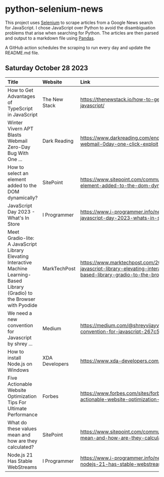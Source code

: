 # python-selenium-news

This project uses [Selenium](https://www.seleniumhq.org/) to scrape articles from a Google News search for JavaScript.
I chose JavaScript over Python to avoid the disambiguation problems that arise when searching for Python.
The articles are then parsed and output to a markdown file using [Pandas](https://pandas.pydata.org/).

A GitHub action schedules the scraping to run every day and update the README.md file.

## Saturday October 28 2023


| Title                                                                                                                            | Website        | Link                                                                                                                                                                   |
|:---------------------------------------------------------------------------------------------------------------------------------|:---------------|:-----------------------------------------------------------------------------------------------------------------------------------------------------------------------|
| How to Get Advantages of TypeScript in JavaScript                                                                                | The New Stack  | https://thenewstack.io/how-to-get-advantages-of-typescript-in-javascript/                                                                                              |
| Winter Vivern APT Blasts Webmail Zero-Day Bug With One ...                                                                       | Dark Reading   | https://www.darkreading.com/endpoint/winter-vivern-blasts-webmail-0day-one-click-exploit                                                                               |
| How to select an element added to the DOM dynamically?                                                                           | SitePoint      | https://www.sitepoint.com/community/t/how-to-select-an-element-added-to-the-dom-dynamically/430203                                                                     |
| JavaScript Day 2023 - What's In Store                                                                                            | I Programmer   | https://www.i-programmer.info/news/167-javascript/16713-javascript-day-2023-whats-in-store.html                                                                        |
| Meet Gradio-lite: A JavaScript Library Elevating Interactive Machine Learning-Based Library (Gradio) to the Browser with Pyodide | MarkTechPost   | https://www.marktechpost.com/2023/10/26/meet-gradio-lite-a-javascript-library-elevating-interactive-machine-learning-based-library-gradio-to-the-browser-with-pyodide/ |
| We need a new convention for Javascript  by shrey ...                                                                            | Medium         | https://medium.com/@shreyvijayvargiya26/we-need-a-new-convention-for-javascript-267c54eda495                                                                           |
| How to install Node.js on Windows                                                                                                | XDA Developers | https://www.xda-developers.com/how-install-nodejs-windows/                                                                                                             |
| Five Actionable Website Optimization Tips For Ultimate Performance                                                               | Forbes         | https://www.forbes.com/sites/forbestechcouncil/2023/10/26/five-actionable-website-optimization-tips-for-ultimate-performance/                                          |
| What do these values mean and how are they calculated?                                                                           | SitePoint      | https://www.sitepoint.com/community/t/what-do-these-values-mean-and-how-are-they-calculated/429992                                                                     |
| Node.js 21 Has Stable WebStreams                                                                                                 | I Programmer   | https://www.i-programmer.info/news/167-javascript/16700-nodejs-21-has-stable-webstreams.html                                                                           |